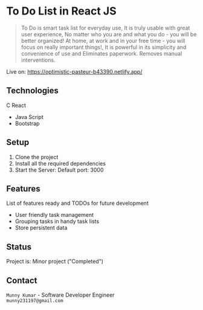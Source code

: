 # To Do List in React JS

> To Do is smart task list for everyday use, It is truly usable with great user experience, No matter who you are and what you do - you will be better organized! At home, at work and in your free time - you will focus on really important things!, It is powerful in its simplicity and convenience of use and Eliminates paperwork. Removes manual interventions.

Live on: https://optimistic-pasteur-b43390.netlify.app/

## Technologies
C React
* Java Script
* Bootstrap

## Setup
1. Clone the project
2. Install all the required dependencies
3. Start the Server: Default port: 3000

## Features
List of features ready and TODOs for future development
*  User friendly task management
*  Grouping tasks in handy task lists
*  Store persistent data

## Status
Project is: Minor project ("Completed")

## Contact
``` Munny Kumar ``` - Software Developer Engineer
<br/>
``` munny231197@gmail.com ```
